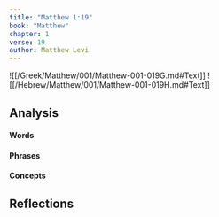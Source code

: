```yaml
---
title: "Matthew 1:19"
book: "Matthew"
chapter: 1
verse: 19
author: Matthew Levi
---
```

![[/Greek/Matthew/001/Matthew-001-019G.md#Text]]
![[/Hebrew/Matthew/001/Matthew-001-019H.md#Text]]

## Analysis

#### Words

#### Phrases

#### Concepts

## Reflections
